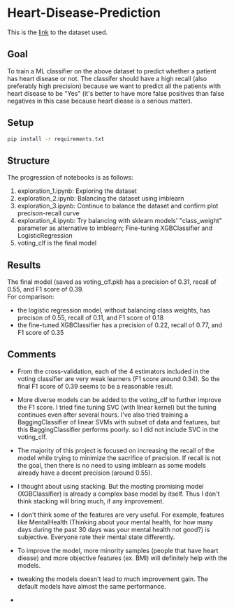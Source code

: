 # Heart-Disease-Prediction

This is the [link](https://www.kaggle.com/datasets/kamilpytlak/personal-key-indicators-of-heart-disease) to the dataset used.

## Goal
To train a ML classifier on the above dataset to predict whether a patient has heart disease or not. The classifer should have a high recall (also preferably high precision) because we want to predict all the patients with heart disease to be "Yes" (it's better to have more false positives than false negatives in this case because heart diease is a serious matter).

## Setup
```bash
pip install -r requirements.txt
```

## Structure
The progression of notebooks is as follows:
1. exploration_1.ipynb: Exploring the dataset
2. exploration_2.ipynb: Balancing the dataset using imblearn
3. exploration_3.ipynb: Continue to balance the dataset and confirm plot precison-recall curve
4. exploration_4.ipynb: Try balancing with sklearn models' "class_weight" parameter as alternative to imblearn; Fine-tuning XGBClassifier and LogisticRegression
5. voting_clf is the final model

## Results
The final model (saved as voting_clf.pkl) has a precision of 0.31, recall of 0.55, and F1 score of 0.39.
<br>
For comparison:
* the logistic regression model, without balancing class weights, has precison of 0.55, recall of 0.11, and F1 score of 0.18
* the fine-tuned XGBClassifier has a precision of 0.22, recall of 0.77, and F1 score of 0.35

## Comments
* From the cross-validation, each of the 4 estimators included in the voting classifier are very weak learners (F1 score around 0.34). So the final F1 score of 0.39 seems to be a reasonable result.
* More diverse models can be added to the voting_clf to further improve the F1 score. I tried fine tuning SVC (with linear kernel) but the tuning continues even after several hours. I've also tried training a BaggingClassifier of linear SVMs with subset of data and features, but this BaggingClassifier performs poorly.  so I did not include SVC in the voting_clf.
* The majority of this project is focused on increasing the recall of the model while trying to minimize the sacrifice of precision. If recall is not the goal, then there is no need to using imblearn as some models already have a decent precision (around 0.55).
* I thought about using stacking. But the mosting promising model (XGBClassifier) is already a complex base model by itself. Thus I don't think stacking will bring much, if any improvement.
* I don't think some of the features are very useful. For example, features like MentalHealth (Thinking about your mental health, for how many days during the past 30 days was your mental health not good?) is subjective. Everyone rate their mental state differently.
* To improve the model, more minority samples (people that have heart diease) and more objective features (ex. BMI) will definitely help with the models.

* tweaking the models doesn't lead to much improvement gain. The default models have almost the same performance.
* 
